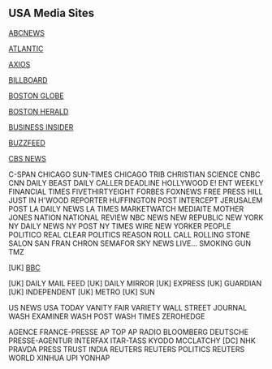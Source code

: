 ## USA Media Sites
[ABCNEWS](http://www.abcnews.com)

[ATLANTIC](www.theatlantic.com)

[AXIOS](https://www.axios.com/)

[BILLBOARD](www.billboard.com)

[BOSTON GLOBE](http://www.boston.com)

[BOSTON HERALD](http://bostonherald.com/news)

[BUSINESS INSIDER](http://www.businessinsider.com/)

[BUZZFEED](http://www.buzzfeed.com/)

[CBS NEWS](http://www.cbsnews.com/)

C-SPAN
CHICAGO SUN-TIMES
CHICAGO TRIB
CHRISTIAN SCIENCE
CNBC
CNN
DAILY BEAST
DAILY CALLER
DEADLINE HOLLYWOOD
E!
ENT WEEKLY
FINANCIAL TIMES
FIVETHIRTYEIGHT
FORBES
FOXNEWS
FREE PRESS
HILL JUST IN
H'WOOD REPORTER
HUFFINGTON POST
INTERCEPT
JERUSALEM POST
LA DAILY NEWS
LA TIMES
MARKETWATCH
MEDIAITE
MOTHER JONES
NATION
NATIONAL REVIEW
NBC NEWS
NEW REPUBLIC
NEW YORK
NY DAILY NEWS
NY POST
NY TIMES WIRE
NEW YORKER
PEOPLE
POLITICO
REAL CLEAR POLITICS
REASON
ROLL CALL
ROLLING STONE
SALON
SAN FRAN CHRON
SEMAFOR
SKY NEWS LIVE...
SMOKING GUN
TMZ

[UK] [BBC](www.bbc.com)

[UK] DAILY MAIL FEED
[UK] DAILY MIRROR
[UK] EXPRESS
[UK] GUARDIAN
[UK] INDEPENDENT
[UK] METRO
[UK] SUN

US NEWS
USA TODAY
VANITY FAIR
VARIETY
WALL STREET JOURNAL
WASH EXAMINER
WASH POST
WASH TIMES
ZEROHEDGE

AGENCE FRANCE-PRESSE
AP TOP
AP RADIO
BLOOMBERG
DEUTSCHE PRESSE-AGENTUR
INTERFAX
ITAR-TASS
KYODO
MCCLATCHY [DC]
NHK
PRAVDA
PRESS TRUST INDIA
REUTERS
REUTERS POLITICS
REUTERS WORLD
XINHUA
UPI
YONHAP
